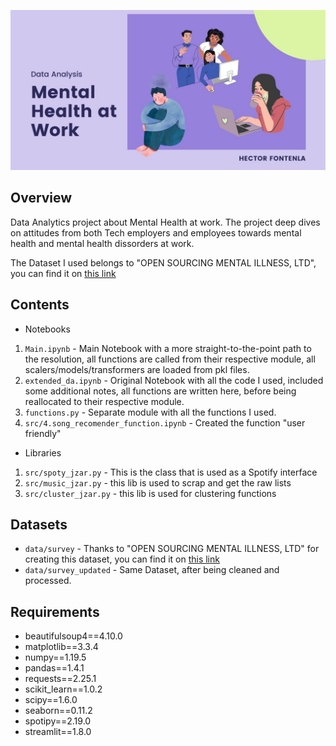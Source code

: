 ![](images/banner.jpg)

## Overview

Data Analytics project about Mental Health at work. The project deep dives on attitudes from both Tech employers and employees towards mental health and mental health dissorders at work.

The Dataset I used belongs to "OPEN SOURCING MENTAL ILLNESS, LTD", you can find it on [this link](https://www.kaggle.com/datasets/osmi/mental-health-in-tech-survey)

## Contents

- Notebooks
1. `Main.ipynb` - Main Notebook with a more straight-to-the-point path to the resolution, all functions are called from their respective module, all scalers/models/transformers are loaded from pkl files.
2. `extended_da.ipynb` - Original Notebook with all the code I used, included some additional notes, all functions are written here, before being reallocated to their respective module.
3. `functions.py` - Separate module with all the functions I used.
4. `src/4.song_recomender_function.ipynb` - Created the function "user friendly"

- Libraries
1. `src/spoty_jzar.py` - This is the class that is used as a Spotify interface
2. `src/music_jzar.py` - this lib is used to scrap and get the raw lists
3. `src/cluster_jzar.py` - this lib is used for clustering functions

## Datasets

-  `data/survey` - Thanks to "OPEN SOURCING MENTAL ILLNESS, LTD" for creating this dataset, you can find it on [this link](https://www.kaggle.com/datasets/osmi/mental-health-in-tech-survey)
-  `data/survey_updated` - Same Dataset, after being cleaned and processed.

## Requirements

- beautifulsoup4==4.10.0
- matplotlib==3.3.4
- numpy==1.19.5
- pandas==1.4.1
- requests==2.25.1
- scikit_learn==1.0.2
- scipy==1.6.0
- seaborn==0.11.2
- spotipy==2.19.0
- streamlit==1.8.0


